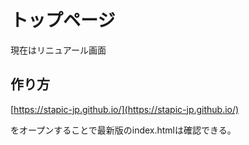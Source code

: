 # トップページ
現在はリニュアール画面

## 作り方

[https://stapic-jp.github.io/](https://stapic-jp.github.io/)  

をオープンすることで最新版のindex.htmlは確認できる。

